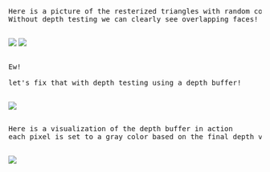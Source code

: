 <pre>

Here is a picture of the resterized triangles with random colors for each face.
Without depth testing we can clearly see overlapping faces!

</pre>

<img src="https://github.com/HaifaGraphicsCourses/computergraphics2021-may-and-saar/blob/master/Images/colored_rabbit1.png">

<img src="https://github.com/HaifaGraphicsCourses/computergraphics2021-may-and-saar/blob/master/Images/colored_rabbit2.png">

<pre>

Ew!

let's fix that with depth testing using a depth buffer!

</pre>

<img src="https://github.com/HaifaGraphicsCourses/computergraphics2021-may-and-saar/blob/master/Images/colored_rabbit3.png">

<pre>

Here is a visualization of the depth buffer in action
each pixel is set to a gray color based on the final depth value of the pixel

</pre>

<img src="https://github.com/HaifaGraphicsCourses/computergraphics2021-may-and-saar/blob/master/Images/gray_rabbit1.png">